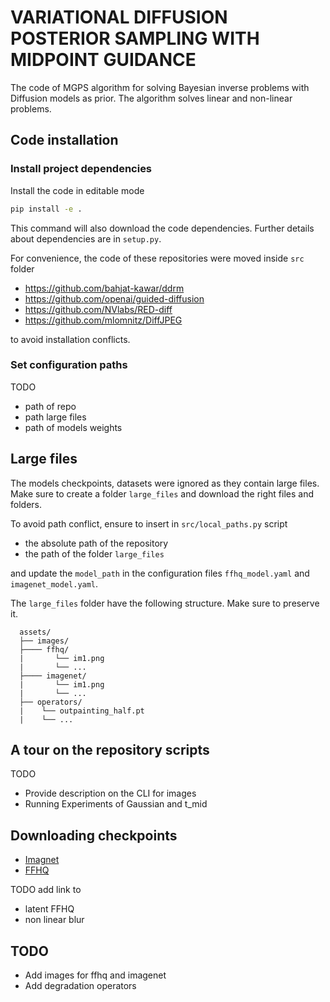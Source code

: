 # VARIATIONAL DIFFUSION POSTERIOR SAMPLING WITH MIDPOINT GUIDANCE

The code of MGPS algorithm for solving Bayesian inverse problems with Diffusion models as prior.
The algorithm solves linear and non-linear problems.


## Code installation

### Install project dependencies

Install the code in editable mode

```bash
pip install -e .
```

This command will also download the code dependencies.
Further details about dependencies are in ``setup.py``.

For convenience, the code of these repositories were moved inside ``src`` folder

- https://github.com/bahjat-kawar/ddrm
- https://github.com/openai/guided-diffusion
- https://github.com/NVlabs/RED-diff
- https://github.com/mlomnitz/DiffJPEG

to avoid installation conflicts.


### Set configuration paths

TODO
  - path of repo
  - path large files
  - path of models weights


## Large files

The models checkpoints, datasets were ignored as they contain large files.
Make sure to create a folder ``large_files`` and download the right files and folders.

To avoid path conflict, ensure to insert in ``src/local_paths.py`` script

- the absolute path of the repository
- the path of the folder ``large_files``

and update the ``model_path`` in the configuration files ``ffhq_model.yaml`` and ``imagenet_model.yaml``.

The ``large_files`` folder have the following structure.
Make sure to preserve it.

```
  assets/
  ├── images/
  ├──── ffhq/
  |       └── im1.png
  |       └── ...
  ├──── imagenet/
  |       └── im1.png
  |       └── ...
  ├── operators/
  |    └── outpainting_half.pt
  |    └── ...
```


## A tour on the repository scripts

TODO
- Provide description on the CLI for images
- Running Experiments of Gaussian and t_mid



## Downloading checkpoints

- [Imagnet](https://github.com/openai/guided-diffusion)
- [FFHQ](https://github.com/DPS2022/diffusion-posterior-sampling)


TODO add link to
- latent FFHQ
- non linear blur


## TODO
- Add images for ffhq and imagenet
- Add degradation operators